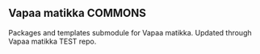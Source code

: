 ## Vapaa matikka COMMONS

Packages and templates submodule for Vapaa matikka. Updated through Vapaa matikka TEST repo.
